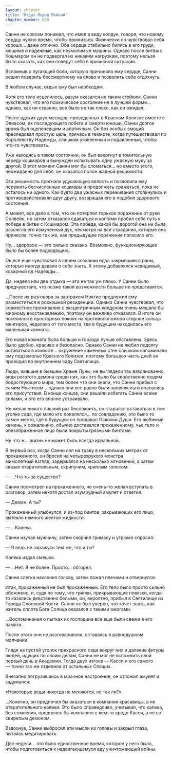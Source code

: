 ```yaml
---
layout: chapter
title: "Отдых Перед Войной"
chapter_number: 659
---
```


Санни не совсем понимал, что имел в виду колдун, говоря, что новому сердцу нужно время, чтобы прижиться. Физически он чувствовал себя хорошо... даже отлично. Оба сердца стабильно бились в его груди, мощные и надежные, как неумолимые машины. Однако после битвы с Кошмаром он не подвергал их никаким нагрузкам, поэтому нельзя было сказать, как они поведут себя в кризисной ситуации.

Вспомнив о пугающей боли, которую причиняло ему сердце, Санни решил поверить бессмертному на слово и позволить себе отдохнуть.

В любом случае, отдых ему был необходим.

Хотя его тело исцелилось, разум оказался не таким стойким. Санни чувствовал, что его психическое состояние не в лучшей форме... однако, как ни странно, все было не так плохо, как он ожидал.

После адских двух месяцев, проведенных в Красном Колизее вместе с Элиасом, их последующего побега и смерти юноши, Санни долгое время был оцепеневшим и апатичным. Он без особых эмоций преследовал простую цель, прячась в темноте, когда путешествовал по Королевству Надежды, слишком уязвленный и подавленный, чтобы что-то чувствовать.

Уже находясь в таком состоянии, он был ввергнут в томительную череду кошмаров и вынужден испытывать одну ужасную муку за другой. В этот момент Санни мог бы сломаться... но вместо этого, неожиданно для себя, он оказался полон жадной решимости.

Эта решимость прогнала удушающую вялость и позволила ему пережить бесчисленные кошмары и продолжать сражаться, пока не осталось ни одного. Как будто два ужасных переживания столкнулись и противодействовали друг другу, возвращая его в подобие здорового состояния.

А может, все дело в том, что он потерпел горькое поражение от руки Солвейн, но затем отказался сдаваться и когтями пробил себе путь к победе в битве с Кошмаром. Эта победа, какой бы дорогой она ни была, разожгла его измученный дух, несмотря на все страдания, которые она принесла, точно так же, как предыдущее поражение погасило его.

Ну... здоровое — это сильно сказано. Возможно, функционирующее было бы более подходящим..

Он все еще чувствовал в своем сознании едва закрывшиеся раны, которые иногда давали о себе знать. К этому добавлялся невидимый, коварный яд Надежды...

Да, неделя или две отдыха — это не так уж плохо. У Санни было предчувствие, что позже такой возможности больше не представится.

...После их разговора за завтраком Ноктис предложил ему разместиться в роскошной резиденции. Однако Санни чувствовал, что совместное проживание с эксцентричным колдуном очень мешало бы мирному восстановлению, поэтому он вежливо отказался. В итоге он поселился в просторных покоях на противоположной стороне кольца менгиров, недалеко от того места, где в будущем находилась его маленькая комната.

Его новая комната была больше и гораздо лучше обставлена. Здесь было удобно, красиво и безопасно. Однако Санни не любил подолгу оставаться в комнате... окружение каменных стен слишком напоминало ему подземелье Красного Колизея, поэтому большую часть дней он проводил во внутреннем саду Святилища.

Люди, жившие в бывшем Храме Луны, не выглядели так взволнованно, видя рогатого демона среди них, как это было бы свойственно людям бодрствующего мира, тем более что они знали, что Санни прибыл с самим Ноктисом... однако они все равно были напряжены и опасались его присутствия. В конце концов, они решили избегать Санни всеми силами, и это его вполне устраивало.

Не желая никого лишний раз беспокоить, он старался оставаться в том уголке сада, где мало кто появлялся... по совпадению, это было то самое место, где в будущем он продавал Осколки Души. Его любимый камень, к сожалению, обычно доставался прокаженному, чье тело и обезображенное лицо были покрыты грязными бинтами.

Ну что ж... жизнь не может быть всегда идеальной.

В первый раз, когда Санни сел на траву в нескольких метрах от прокаженного, он бросил на четырехрукого монстра мимолетный взгляд, задержался на несколько мгновений, а затем сказал отвратительным, скрипучим, хриплым голосом:

— ...Что ты за существо?

Санни посмотрел на прокаженного, не очень-то желая вступать в разговор, затем нехотя достал изумрудный амулет и ответил.

— Демон. А ты?

Прокаженный улыбнулся, и из-под бинтов, закрывающих его лицо, вытекло немного желтой жидкости.

— ...Калека.

Санни изучал мужчину, затем скорчил гримасу и угрюмо спросил:

— Я ведь не заражусь тем же, что и ты?

Калека издал смешок.

— ...Нет. Я не болен. Просто... обгорел.

Санни слегка наклонил голову, затем пожал плечами и отвернулся.

Итак, прокаженный не был прокаженным. Его тело было просто сильно обожжено, и, судя по тому, что тряпки, прикрывающие повязки, когда-то казались девственно белыми, он, вероятно, прибыл в Святилище из Города Слоновой Кости. Санни не был уверен, что хочет знать, как житель оплота Бога Солнца оказался с такими ожогами.

...Воспоминания о пытках их господина все еще были свежи в его памяти.

После этого они не разговаривали, оставаясь в равнодушном молчании.

Глядя на пустой уголок прекрасного сада вокруг них и далекие фигуры людей, идущих по своим делам, Санни не мог не вспомнить свой первый день в Академии. Тогда двух изгоев — Касси и его самого — точно так же отделили от остальных Спящих.

Внезапно погрузившись в мрачное настроение, он отложил амулет и задумался:

«Некоторые вещи никогда не меняются, не так ли?»

...Конечно, он предпочел бы оказаться в компании красавицы, а не отвратительного калеки. Это было справедливо, учитывая, что калека, без сомнения, предпочел бы компанию с кем-то вроде Касси, а не со свирепым демоном.

Вздохнув, Санни выбросил эти мысли из головы и закрыл глаза, пытаясь медитировать.

Две недели... это было единственное время, которое у него было, чтобы подготовиться к надвигающемуся аду уничтожающей войны.